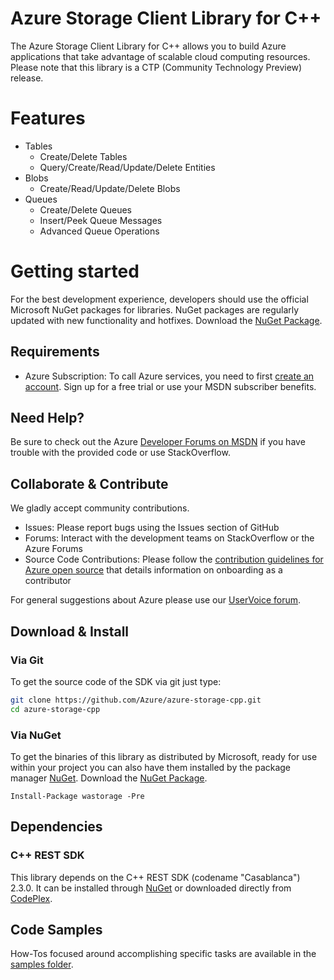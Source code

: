 # Azure Storage Client Library for C++

The Azure Storage Client Library for C++ allows you to build Azure applications 
that take advantage of scalable cloud computing resources. Please note that this 
library is a CTP (Community Technology Preview) release.

# Features

- Tables
    - Create/Delete Tables
    - Query/Create/Read/Update/Delete Entities
- Blobs
    - Create/Read/Update/Delete Blobs
- Queues
    - Create/Delete Queues
    - Insert/Peek Queue Messages
    - Advanced Queue Operations

# Getting started

For the best development experience, developers should use the official Microsoft NuGet packages for libraries. NuGet packages are regularly updated with new functionality and hotfixes. 
Download the [NuGet Package](http://www.nuget.org/packages/wastorage).

## Requirements

- Azure Subscription: To call Azure services, you need to first [create an account](https://account.windowsazure.com/Home/Index). Sign up for a free trial or use your MSDN subscriber benefits.

## Need Help?

Be sure to check out the Azure [Developer Forums on MSDN](http://go.microsoft.com/fwlink/?LinkId=234489) if you have trouble with the provided code or use StackOverflow.

## Collaborate & Contribute

We gladly accept community contributions.

- Issues: Please report bugs using the Issues section of GitHub
- Forums: Interact with the development teams on StackOverflow or the Azure Forums
- Source Code Contributions: Please follow the [contribution guidelines for Azure open source](http://windowsazure.github.io/guidelines.html) that details information on onboarding as a contributor 

For general suggestions about Azure please use our [UserVoice forum](http://www.mygreatwindowsazureidea.com/forums/34192-windows-azure-feature-voting).

## Download & Install

### Via Git

To get the source code of the SDK via git just type:

```bash
git clone https://github.com/Azure/azure-storage-cpp.git
cd azure-storage-cpp
```

### Via NuGet

To get the binaries of this library as distributed by Microsoft, ready for use
within your project you can also have them installed by the package manager [NuGet](http://www.nuget.org/).
Download the [NuGet Package](http://www.nuget.org/packages/wastorage).

`Install-Package wastorage -Pre`

## Dependencies

### C++ REST SDK

This library depends on the C++ REST SDK (codename "Casablanca") 2.3.0. It can be installed through [NuGet](http://www.nuget.org/packages/cpprestsdk/2.3.0) or downloaded directly from [CodePlex](http://casablanca.codeplex.com/releases/view/129408).

## Code Samples

How-Tos focused around accomplishing specific tasks are available in the [samples folder](Microsoft.WindowsAzure.Storage/samples/).
